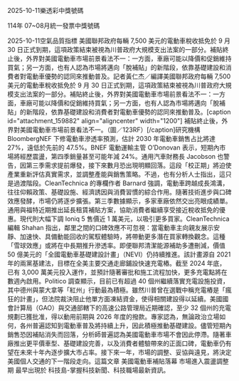 
2025-10-11樂透彩中獎號碼

                                
114年 07~08月統一發票中獎號碼
                             
2025-10-11空氣品質指標
                              美國聯邦政府每輛 7,500 美元的電動車稅收抵免於 9 月 30 日正式到期，這項政策結束被視為川普政府大規模支出法案的一部分。補貼終止後，外界對美國電動車市場前景看法不一：一方面，車廠可能以降價和促銷維持買氣；另一方面，也有人認為市場將邁向「脫補貼」的新階段，依靠基礎建設和消費者對電動車優勢的認同來推動普及。記者黃仁杰／編譯美國聯邦政府每輛 7,500 美元的電動車稅收抵免於 9 月 30 日正式到期，這項政策結束被視為川普政府大規模支出法案的一部分。補貼終止後，外界對美國電動車市場前景看法不一：一方面，車廠可能以降價和促銷維持買氣；另一方面，也有人認為市場將邁向「脫補貼」的新階段，依靠基礎建設和消費者對電動車優勢的認同來推動普及。[caption id="attachment_159882" align="aligncenter" width="1200"] 補貼終止後，外界對美國電動車市場前景看法不一。（圖／123RF）[/caption]研究機構 BloombergNEF 下修電動車滲透率預測，估計 2030 年電動車銷售占比將達 27%，遠低於先前的 47.5%。BNEF 電動運輸主管 O’Donovan 表示，短期內市場將經歷震盪，第四季銷量甚至可能年減 24%。通用汽車財務長 Jacobson 也警告，因第三季需求提前爆發，接下來數月恐出現明顯回落。這段「校正期」將迫使產業重新評估真實需求，並調整產能與銷售策略。不過，也有分析人士指出，這只是過渡階段。CleanTechnica 的專欄作者 Barnard 強調，電動車跨越成長鴻溝，往往仰賴政策、基礎設施、經濟誘因與消費習慣的綜合作用。隨著技術進步與口碑效應發酵，市場仍將逐步擴張。第三季數據顯示，多家車廠依然交出亮眼成績單。通用與福特近期推出延長租賃補貼方案，協助消費者繼續享受接近稅收抵免的優惠。現代則大幅下調 Ioniq 5 售價近 1 萬美元，以吸引更多買家。CleanTechnica 編輯 Shahan 指出，鄰里之間的口碑效應不可忽視：當電動車主向親友展示安靜、加速快、具備動能回收的駕馭體驗時，將帶動更多潛在買家轉換觀念。這種「雪球效應」或將在中長期推升滲透率。即便聯邦清潔能源補助多遭刪減，價值 50 億美元的「全國電動車基礎建設計畫」（NEVI）仍持續推進。該計畫源自 2021 年的兩黨基建法，目標在全美主要交通走廊鋪設快速充電樁。截至 2024 年底，已有 3,000 萬美元投入運作，並預計隨著審批和施工流程加快，更多充電點將在數週內啟用。Politico 調查顯示，目前已有超過 40 個州繼續落實充電設施投資，其中德州與蒙大拿等「紅州」行動最為積極。雖然川普曾在選戰中稱充電樁是「瘋狂的計畫」，但法院裁決阻止他單方面凍結資金，使得相關建設得以延續。美國國會計算局（GAO）與交通部轄下的高速公路管理局近期確認，至少 32 個州的充電規劃已獲批准，得以動用前期與 2026 年度的撥款。專家認為，無論政治立場如何，各州普遍認知到電動車普及將持續上升，因此積極推動基礎建設。儘管短期內銷售恐因補貼消失而回落，分析師普遍認為美國電動車市場不會因此停滯。隨著車廠推出更平價車型、基礎建設完善，以及消費者體驗帶來的正面口碑，電動車仍有望在未來十年內逐步擴大市占率。接下來一年，市場的調整、妥協與遠見，將決定美國個人交通的下一階段走向。這篇文章 美國電動車補貼落幕 市場進入震盪調整期 最早出現於 科技島-掌握科技新聞、科技職場最新資訊。
